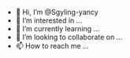 - 👋 Hi, I’m @Sgyling-yancy
- 👀 I’m interested in ...
- 🌱 I’m currently learning ...
- 💞️ I’m looking to collaborate on ...
- 📫 How to reach me ...

<!---
Sgyling-yancy/Sgyling-yancy is a ✨ special ✨ repository because its `README.md` (this file) appears on your GitHub profile.
You can click the Preview link to take a look at your changes.
--->
